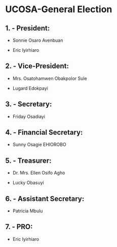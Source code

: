 # UCOSA-General Election
## 1. - President:

-  Sonnie Osaro Avenbuan

-  Eric Iyirhiaro

## 2. - Vice-President: 

-  Mrs. Osatohamwen Obakpolor Sule

-  Lugard Edokpayi

## 3. - Secretary: 

-  Friday Osadiayi



## 4. - Financial Secretary: 

-  Sunny Osagie EHIOROBO



## 5. - Treasurer: 

-  Dr. Mrs. Ellen Osifo Agho

-  Lucky Obasuyi

## 6. - Assistant Secretary: 

-  Patricia Mbulu

## 7. - PRO:

-  Eric Iyirhiaro


